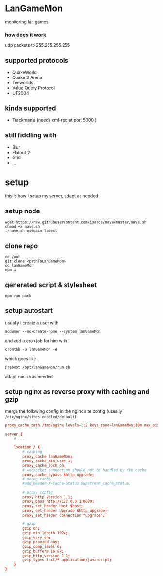 # LanGameMon
monitoring lan games

### how does it work
udp packets to 255.255.255.255

## supported protocols
- QuakeWorld
- Quake 3 Arena
- Teeworlds
- Value Query Protocol
- UT2004

## kinda supported
- Trackmania
    (needs xml-rpc at port 5000 )

## still fiddling with
- Blur
- Flatout 2
- Grid
- ...

# setup
this is how i setup my server, adapt as needed

## setup node
```shell
wget https://raw.githubusercontent.com/isaacs/nave/master/nave.sh
chmod +x nave.sh
./nave.sh usemain latest

```

## clone repo
```
cd /opt
git clone <pathToLanGameMon>
cd lanGameMon
npm i
```
## generated script & stylesheet
```
npm run pack
```

## setup autostart

usually i create a user with
``` shell
adduser --no-create-home --system lanGameMon
```
and add a cron job for him with
``` shell
crontab -u lanGameMon -e
```
which goes like
``` crontab
@reboot /opt/lanGameMon/run.sh
```
adapt `run.sh` as needed

## setup nginx as reverse proxy with caching and gzip
merge the following config in the nginx site config (usually `/etc/nginx/sites-enabled/default`)
``` conf
proxy_cache_path /tmp/nginx levels=1:2 keys_zone=lanGameMon:10m max_size=10g inactive=60m;

server {
    # ...

    location / {
        # caching
        proxy_cache lanGameMon;
        proxy_cache_min_uses 1;
        proxy_cache_lock on;
        # websocket connection should not be handled by the cache
        proxy_cache_bypass $http_upgrade;
        # debug cache
        #add_header X-Cache-Status $upstream_cache_status;

        # proxy config
        proxy_http_version 1.1;
        proxy_pass http://127.0.0.1:8080;
        proxy_set_header Host $host;
        proxy_set_header Upgrade $http_upgrade;
        proxy_set_header Connection "upgrade";

        # gzip
        gzip on;
        gzip_min_length 1024;
        gzip_vary on;
        gzip_proxied any;
        gzip_comp_level 6;
        gzip_buffers 16 8k;
        gzip_http_version 1.1;
        gzip_types text/* application/javascript;
    }
}
```
